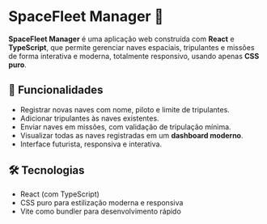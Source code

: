 # SpaceFleet Manager 🚀

**SpaceFleet Manager** é uma aplicação web construída com **React** e **TypeScript**, que permite gerenciar naves espaciais, tripulantes e missões de forma interativa e moderna, totalmente responsivo, usando apenas **CSS puro**.

## 🔹 Funcionalidades

- Registrar novas naves com nome, piloto e limite de tripulantes.
- Adicionar tripulantes às naves existentes.
- Enviar naves em missões, com validação de tripulação mínima.
- Visualizar todas as naves registradas em um **dashboard moderno**.
- Interface futurista, responsiva e interativa.

## 🛠 Tecnologias

- React (com TypeScript)
- CSS puro para estilização moderna e responsiva
- Vite como bundler para desenvolvimento rápido
